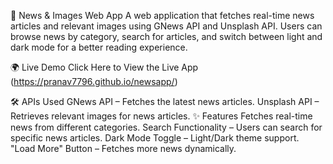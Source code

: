 📰 News & Images Web App
A web application that fetches real-time news articles and relevant images using GNews API and Unsplash API. Users can browse news by category, search for articles, and switch between light and dark mode for a better reading experience.

🌍 Live Demo
Click Here to View the Live App (https://pranav7796.github.io/newsapp/)

🛠️ APIs Used
GNews API – Fetches the latest news articles.
Unsplash API – Retrieves relevant images for news articles.
✨ Features
Fetches real-time news from different categories.
Search Functionality – Users can search for specific news articles.
Dark Mode Toggle – Light/Dark theme support.
"Load More" Button – Fetches more news dynamically.

